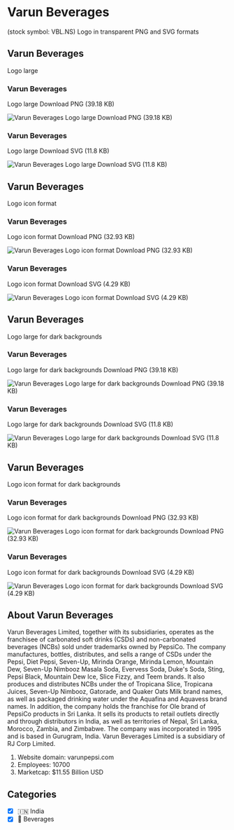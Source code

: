 # Varun Beverages
 (stock symbol: VBL.NS) Logo in transparent PNG and SVG formats

## Varun Beverages
 Logo large

### Varun Beverages
 Logo large Download PNG (39.18 KB)

![Varun Beverages
 Logo large Download PNG (39.18 KB)](/img/orig/VBL.NS_BIG-5de9b619.png)

### Varun Beverages
 Logo large Download SVG (11.8 KB)

![Varun Beverages
 Logo large Download SVG (11.8 KB)](/img/orig/VBL.NS_BIG-0e44dbd8.svg)

## Varun Beverages
 Logo icon format

### Varun Beverages
 Logo icon format Download PNG (32.93 KB)

![Varun Beverages
 Logo icon format Download PNG (32.93 KB)](/img/orig/VBL.NS-707b8948.png)

### Varun Beverages
 Logo icon format Download SVG (4.29 KB)

![Varun Beverages
 Logo icon format Download SVG (4.29 KB)](/img/orig/VBL.NS-325abaf6.svg)

## Varun Beverages
 Logo large for dark backgrounds

### Varun Beverages
 Logo large for dark backgrounds Download PNG (39.18 KB)

![Varun Beverages
 Logo large for dark backgrounds Download PNG (39.18 KB)](/img/orig/VBL.NS_BIG.D-f95fd1b5.png)

### Varun Beverages
 Logo large for dark backgrounds Download SVG (11.8 KB)

![Varun Beverages
 Logo large for dark backgrounds Download SVG (11.8 KB)](/img/orig/VBL.NS_BIG.D-41844551.svg)

## Varun Beverages
 Logo icon format for dark backgrounds

### Varun Beverages
 Logo icon format for dark backgrounds Download PNG (32.93 KB)

![Varun Beverages
 Logo icon format for dark backgrounds Download PNG (32.93 KB)](/img/orig/VBL.NS.D-dc14742f.png)

### Varun Beverages
 Logo icon format for dark backgrounds Download SVG (4.29 KB)

![Varun Beverages
 Logo icon format for dark backgrounds Download SVG (4.29 KB)](/img/orig/VBL.NS.D-99627752.svg)

## About Varun Beverages


Varun Beverages Limited, together with its subsidiaries, operates as the franchisee of carbonated soft drinks (CSDs) and non-carbonated beverages (NCBs) sold under trademarks owned by PepsiCo. The company manufactures, bottles, distributes, and sells a range of CSDs under the Pepsi, Diet Pepsi, Seven-Up, Mirinda Orange, Mirinda Lemon, Mountain Dew, Seven-Up Nimbooz Masala Soda, Evervess Soda, Duke's Soda, Sting, Pepsi Black, Mountain Dew Ice, Slice Fizzy, and Teem brands. It also produces and distributes NCBs under the of Tropicana Slice, Tropicana Juices, Seven-Up Nimbooz, Gatorade, and Quaker Oats Milk brand names, as well as packaged drinking water under the Aquafina and Aquavess brand names. In addition, the company holds the franchise for Ole brand of PepsiCo products in Sri Lanka. It sells its products to retail outlets directly and through distributors in India, as well as territories of Nepal, Sri Lanka, Morocco, Zambia, and Zimbabwe. The company was incorporated in 1995 and is based in Gurugram, India. Varun Beverages Limited is a subsidiary of RJ Corp Limited.

1. Website domain: varunpepsi.com
2. Employees: 10700
3. Marketcap: $11.55 Billion USD


## Categories
- [x] 🇮🇳 India
- [x] 🥤 Beverages
